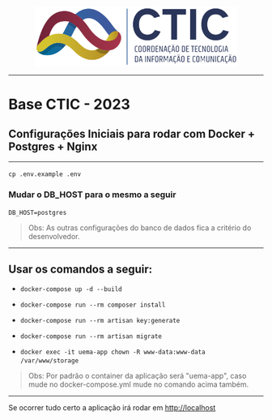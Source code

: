 <p align="center"><a href="https://laravel.com" target="_blank"><img src="public/images/ctic_logo.png" width="400"></a></p>

---

# Base CTIC - 2023


## Configurações Iniciais para rodar com Docker + Postgres + Nginx
---

`cp .env.example .env` 

### Mudar o DB_HOST para o mesmo a seguir

````
DB_HOST=postgres
````
> Obs: As outras configurações do banco de dados fica a critério do desenvolvedor.
---
## Usar os comandos a seguir:

- `docker-compose up -d --build` 

- `docker-compose run --rm composer install`

- `docker-compose run --rm artisan key:generate` 

- `docker-compose run --rm artisan migrate` 

- `docker exec -it uema-app chown -R www-data:www-data /var/www/storage`

> Obs: Por padrão o container da aplicação será "uema-app", caso mude no docker-compose.yml mude no comando acima também. 



---

Se ocorrer tudo certo a aplicação irá rodar em [http://localhost](http://localhost)